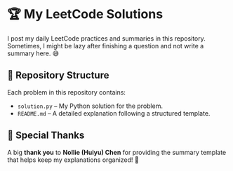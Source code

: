 # 🏆 My LeetCode Solutions

I post my daily LeetCode practices and summaries in this repository. Sometimes, I might be lazy after finishing a question and not write a summary here. 😅

## 📌 Repository Structure
Each problem in this repository contains:
- `solution.py` – My Python solution for the problem.
- `README.md` – A detailed explanation following a structured template.

## 🎯 Special Thanks
A big **thank you** to **Nollie (Huiyu) Chen** for providing the summary template that helps keep my explanations organized! 🙌
